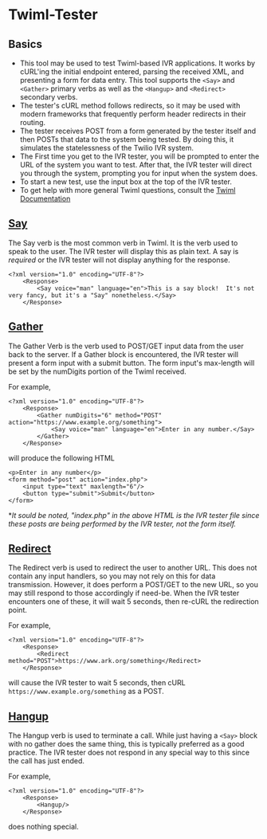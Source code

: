 Twiml-Tester
============

## Basics 

- This tool may be used to test Twiml-based IVR applications.  It works by cURL'ing the initial endpoint entered, parsing the received XML, and presenting a form for data entry.  This tool supports the `<Say>` and `<Gather>` primary verbs as well as the `<Hangup>` and `<Redirect>` secondary verbs.
- The tester's cURL method follows redirects, so it may be used with modern frameworks that frequently perform header redirects in their routing.
- The tester receives POST from a form generated by the tester itself and then POSTs that data to the system being tested.  By doing this, it simulates the statelessness of the Twilio IVR system.
- The First time you get to the IVR tester, you will be prompted to enter the URL of the system you want to test.  After that, the IVR tester will direct you through the system, prompting you for input when the system does.
- To start a new test, use the input box at the top of the IVR tester.
- To get help with more general Twiml questions, consult the [Twiml Documentation](http://www.twilio.com/docs/api/twiml "Twiml Documentation")


## [Say](http://www.twilio.com/docs/api/twiml/say)
The Say verb is the most common verb in Twiml.  It is the verb used to speak to the user.  The IVR tester will display this as plain text.  A say is *required* or the IVR tester will not display anything for the response.

  	<?xml version="1.0" encoding="UTF-8"?>
		<Response>
			<Say voice="man" language="en">This is a say block!  It's not very fancy, but it's a "Say" nonetheless.</Say>
		</Response>


## [Gather](http://www.twilio.com/docs/api/twiml/gather)
The Gather Verb is the verb used to POST/GET input data from the user back to the server.  If a Gather block is encountered, the IVR tester will present a form input with a submit button.  The form input's max-length will be set by the numDigits portion of the Twiml received.

For example,

	<?xml version="1.0" encoding="UTF-8"?>
		<Response>
			<Gather numDigits="6" method="POST" action="https://www.example.org/something">
				<Say voice="man" language="en">Enter in any number.</Say>
			</Gather>
		</Response>
	
will produce the following HTML

	<p>Enter in any number</p>				
	<form method="post" action="index.php">
		<input type="text" maxlength="6"/>
		<button type="submit">Submit</button> 
	</form>


**It sould be noted, "index.php" in the above HTML is the IVR tester file since these posts are being performed by the IVR tester, not the form itself.*

## [Redirect](http://www.twilio.com/docs/api/twiml/redirect)
The Redirect verb is used to redirect the user to another URL.  This does not contain any input handlers, so you may not rely on this for data transmission.  However, it does perform a POST/GET to the new URL, so you may still respond to those accordingly if need-be.  When the IVR tester encounters one of these, it will wait 5 seconds, then re-cURL the redirection point.

For example,

	<?xml version="1.0" encoding="UTF-8"?>
		<Response>
			<Redirect method="POST">https://www.ark.org/something</Redirect>
		</Response>
	
will cause the IVR tester to wait 5 seconds, then cURL `https://www.example.org/something` as a POST.

## [Hangup](http://www.twilio.com/docs/api/twiml/hangup)
The Hangup verb is used to terminate a call.  While just having a `<Say>` block with no gather does the same thing, this is typically preferred as a good practice.  The IVR tester does not respond in any special way to this since the call has just ended.
	
For example,

	<?xml version="1.0" encoding="UTF-8"?>
		<Response>
			<Hangup/>
		</Response>
	
does nothing special.
